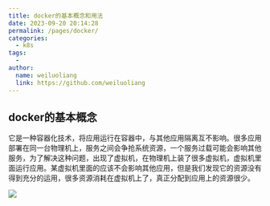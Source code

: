 ```yaml
---
title: docker的基本概念和用法
date: 2023-09-20 20:14:28
permalink: /pages/docker/
categories:
  - k8s
tags:
  - 
author: 
  name: weiluoliang
  link: https://github.com/weiluoliang
---
```


## docker的基本概念
它是一种容器化技术，将应用运行在容器中，与其他应用隔离互不影响。很多应用部署在同一台物理机上，服务之间会争抢系统资源，一个服务过载可能会影响其他服务，为了解决这种问题，出现了虚拟机，在物理机上装了很多虚拟机，虚拟机里面运行应用。某虚拟机里面的应该不会影响其他应用，但是我们发现它的资源没有得到充分的运用，很多资源消耗在虚拟机上了，真正分配到应用上的资源很少。

![](https://www.luoliang.top/images/docker-01.svg)